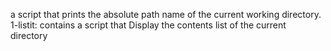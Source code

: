 a script that prints the absolute path name of the current working directory.\
1-listit: contains a script that Display the contents list of the current directory

